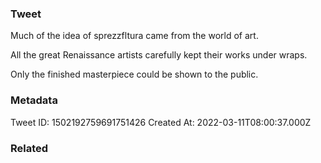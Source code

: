 ### Tweet
Much of the idea of sprezzfltura came from the world of art.

All the great Renaissance artists carefully kept their works under wraps.

Only the finished masterpiece could be shown to the public.

### Metadata
Tweet ID: 1502192759691751426
Created At: 2022-03-11T08:00:37.000Z

### Related

